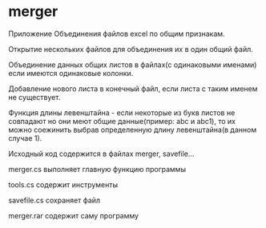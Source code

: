 # merger
Приложение Объединения файлов excel по общим признакам.


Открытие нескольких файлов для объединения их в один общий файл.


Объединение данных общих листов в файлах(с одинаковыми именами) если имеются одинаковые колонки.

Добавление нового листа в конечный файл, если листа с таким именем не существует.

Функция длины левенштайна - если некоторые из букв листов не совпадают но они меют общие данные(пример: abc и abc1),
то их можно соежинить выбрав определенную длину левенштайна(в данном случае 1).


Исходный код содержится в файлах merger, savefile...

merger.cs выполняет главную функцию программы

tools.cs содержит инструменты

savefile.cs сохраняет файл

merger.rar содержит саму программу

